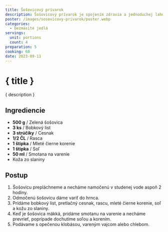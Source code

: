 ```yaml
---
title: Šošovicový prívarok
description: Šošovicový prívarok je spojením zdravia a jednoduchej lahôdky.
poster: /images/sosovicovy-privarok/poster.webp
categories:
  - bezmäsité jedlá
servings:
  unit: portions
  count: 4
preparation: 5
cooking: 60
date: 2023-09-11
---
```


# { title }

{ description }

## Ingrediencie

- **500 g** / Zelená šošovica
- **3 ks** / Bobkový list
- **3 strúčiky** / Cesnak
- **1/2 ČL** / Rasca
- **1 štipka** / Mleté čierne korenie
- **1 štipka** / Soľ
- **50 ml** / Smotana na varenie
- Koža zo slaniny

## Postup

1. Šošovicu prepláchneme a necháme namočenú v studenej vode aspoň 2 hodiny.
2. Odmočenú šošovicu dáme variť do hrnca.
3. Prídáme bobkový list, pretlačný cesnak, rascu, mleté čierne korenie, soľ a kožu zo slaniny.
4. Keď je šošovica mäkká, pridáme smotanu na varenie a necháme prevrieť, poprípade dochutíme soľou a korením.
5. Podávame s opečenou klobásou, vareným vajcom alebo chlebom.
